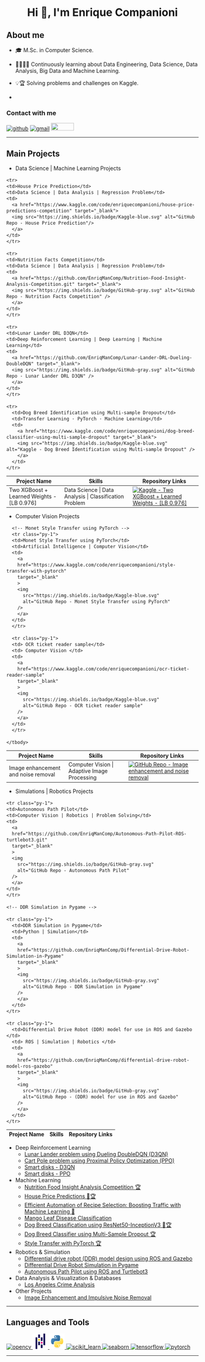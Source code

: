 <h1 align="center">Hi 👋, I'm Enrique Companioni</h1>

**<h2>About me</h2>**
- 🎓 M.Sc. in Computer Science.

- 📖👨🏻‍💻 Continuously learning about Data Engineering, Data Science, Data Analysis, Big Data and Machine Learning.

- 💡🏆 Solving problems and challenges on Kaggle.
-   
<!-- 📝✍🏻 [Portfolio](https://enriqmancomp.github.io/) -->

**<h3>Contact with me</h3>**

[![github](https://img.shields.io/badge/-LinkedIn-blue?style=flat-square&logo=Linkedin&logoColor=white)](https://www.linkedin.com/in/enrique-companioni/)
[![gmail](https://img.shields.io/badge/-Gmail-c14438?style=flat-square&logo=Gmail&logoColor=white)](mailto:enriquecompanionidev@gmail.com)
<a href="https://www.kaggle.com/enriquecompanioni">
  <img src="https://www.dataapplab.com/wp-content/uploads/2017/06/kaggle-logo-gray-300.png" width="60px" height="20px">
</a>

<hr />

**<h2>Main Projects</h2>**
- Data Science | Machine Learning Projects
<table>
  <thead>
    <tr>
    <th>Project Name</th>
    <th>Skills</th>
    <th>Repository Links</th>
    </tr>
  </thead>
  <tbody>
    <tr>
    <td> Two XGBoost + Learned Weights - [LB 0.976] </td>
    <td> Data Science | Data Analysis | Classification Problem</td>
    <td>
      <a href="https://www.kaggle.com/code/enriquecompanioni/two-xgboost-learned-weights-lb-0-976" target="_blank">
        <img src="https://img.shields.io/badge/Kaggle-blue.svg" alt="Kaggle - Two XGBoost + Learned Weights - [LB 0.976]"/>
      </a>
    </td>							
    </tr>
    
    <tr>
    <td>House Price Prediction</td>
    <td>Data Science | Data Analysis | Regression Problem</td>
    <td>
      <a href="https://www.kaggle.com/code/enriquecompanioni/house-price-predictions-competition" target="_blank">
      <img src="https://img.shields.io/badge/Kaggle-blue.svg" alt="GitHub Repo - House Price Prediction"/>
      </a>
    </td>							
    </tr>										
    
    <tr>
    <td>Nutrition Facts Competition</td>
    <td>Data Science | Data Analysis | Regression Problem</td>
    <td>
      <a href="https://github.com/EnriqManComp/Nutrition-Food-Insight-Analysis-Competition.git" target="_blank">
      <img src="https://img.shields.io/badge/GitHub-gray.svg" alt="GitHub Repo - Nutrition Facts Competition" />
      </a>
    </td>											
    </tr>														
    
    <tr>
    <td>Lunar Lander DRL D3QN</td>
    <td>Deep Reinforcement Learning | Deep Learning | Machine Learning</td>
    <td>
      <a href="https://github.com/EnriqManComp/Lunar-Lander-DRL-Dueling-DoubleDQN" target="_blank">
      <img src="https://img.shields.io/badge/GitHub-gray.svg" alt="GitHub Repo - Lunar Lander DRL D3QN" />
      </a>
    </td>											
    </tr>				
    
    <tr>
      <td>Dog Breed Identification using Multi-sample Dropout</td>
      <td>Transfer Learning · PyTorch · Machine Learning</td>
      <td>
        <a href="https://www.kaggle.com/code/enriquecompanioni/dog-breed-classifier-using-multi-sample-dropout" target="_blank">
        <img src="https://img.shields.io/badge/Kaggle-blue.svg" alt="Kaggle - Dog Breed Identification using Multi-sample Dropout" />
        </a>
      </td>											
    </tr>
  
  </tbody>
  </table>
  
  - Computer Vision Projects
  
  <table class="table">
    <thead>
      <tr>
      <th scope="col">Project Name</th>
      <th scope="col">Skills</th>
      <th scope="col">Repository Links</th>
      </tr>
    </thead>
    <tbody>
      <tr class="py-1">
        <td>Image enhancement and noise removal</td>
        <td>Computer Vision | Adaptive Image Processing </td>
        <td>
          <a
          href="https://github.com/EnriqManComp/image-enhancement-and-impulsive-noise-removal.git"
          target="_blank"
          >
          <img
            src="https://img.shields.io/badge/GitHub-gray.svg"
            alt="GitHub Repo - Image enhancement and noise removal"
          />
          </a>
        </td>											
      </tr>
  
      <!-- Monet Style Transfer using PyTorch -->
      <tr class="py-1">
      <td>Monet Style Transfer using PyTorch</td>
      <td>Artificial Intelligence | Computer Vision</td>
      <td>
        <a
        href="https://www.kaggle.com/code/enriquecompanioni/style-transfer-with-pytorch"
        target="_blank"
        >
        <img
          src="https://img.shields.io/badge/Kaggle-blue.svg"
          alt="GitHub Repo - Monet Style Transfer using PyTorch"
        />
        </a>
      </td>											
      </tr>
  
      <tr class="py-1">
      <td> OCR ticket reader sample</td>
      <td> Computer Vision </td>
      <td>
        <a
        href="https://www.kaggle.com/code/enriquecompanioni/ocr-ticket-reader-sample"
        target="_blank"
        >
        <img
          src="https://img.shields.io/badge/Kaggle-blue.svg"
          alt="GitHub Repo - OCR ticket reader sample"
        />
        </a>
      </td>											
      </tr>
  
    </tbody>
  </table>
  
  - Simulations | Robotics Projects
  
  <table class="table">
  <thead>
    <tr>
    <th scope="col">Project Name</th>
    <th scope="col">Skills</th>
    <th scope="col">Repository Links</th>
    </tr>
  </thead>
  <tbody>																			
  
    <tr class="py-1">
    <td>Autonomous Path Pilot</td>
    <td>Computer Vision | Robotics | Problem Solving</td>
    <td>
      <a
      href="https://github.com/EnriqManComp/Autonomous-Path-Pilot-ROS-turtlebot3.git"
      target="_blank"
      >
      <img
        src="https://img.shields.io/badge/GitHub-gray.svg"
        alt="GitHub Repo - Autonomous Path Pilot"
      />
      </a>
    </td>							
    </tr>							
                    
    <!-- DDR Simulation in Pygame -->								
    
    <tr class="py-1">
      <td>DDR Simulation in Pygame</td>
      <td>Python | Simulation</td>
      <td>
        <a
        href="https://github.com/EnriqManComp/Differential-Drive-Robot-Simulation-in-Pygame"
        target="_blank"
        >
        <img
          src="https://img.shields.io/badge/GitHub-gray.svg"
          alt="GitHub Repo - DDR Simulation in Pygame"
        />
        </a>
      </td>											
    </tr>	
    
    <tr class="py-1">
      <td>Differential Drive Robot (DDR) model for use in ROS and Gazebo </td>
      <td> ROS | Simulation | Robotics </td>
      <td>
        <a
        href="https://github.com/EnriqManComp/differential-drive-robot-model-ros-gazebo"
        target="_blank"
        >
        <img
          src="https://img.shields.io/badge/GitHub-gray.svg"
          alt="GitHub Repo - (DDR) model for use in ROS and Gazebo"
        />
        </a>
      </td>											
    </tr>
  
  </tbody>
  </table>
								
- Deep Reinforcement Learning
  * [Lunar Lander problem using Dueling DoubleDQN (D3QN)](https://github.com/EnriqManComp/Lunar-Lander-DRL-Dueling-DoubleDQN)
  * [Cart Pole problem using Proximal Policy Optimization (PPO)](https://github.com/EnriqManComp/Deep-Reinforcement-Learning-Algorithm/tree/master/PPO)
  * [Smart disks - D3QN](https://github.com/EnriqManComp/smart-disks-d3qn)
  * [Smart disks - PPO](https://github.com/EnriqManComp/smart-disks-PPO)
- Machine Learning
  * [Nutrition Food Insight Analysis Competition 🏆](https://github.com/EnriqManComp/Nutrition-Food-Insight-Analysis-Competition)
  * [House Price Predictions 🥉🏆](https://github.com/EnriqManComp/kaggle-competitions.git)
  * [Efficient Automation of Recipe Selection: Boosting Traffic with Machine Learning 🥉](https://github.com/EnriqManComp/Efficient-Automation-of-Recipe-Selection-Boosting-Traffic-with-Machine-Learning)
  * [Mango Leaf Disease Classification](https://github.com/EnriqManComp/Mango-Leaf-Disease-Classification)
  * [Dog Breed Classification using ResNet50-InceptionV3 🥉🏆](https://github.com/EnriqManComp/kaggle-competitions.git)
  * [Dog Breed Classifier using Multi-Sample Dropout 🏆](https://github.com/EnriqManComp/kaggle-competitions.git)
  * [Style Transfer with PyTorch 🏆](https://github.com/EnriqManComp/kaggle-competitions.git)
- Robotics & Simulation
  * [Differential drive robot (DDR) model design using ROS and Gazebo](https://github.com/EnriqManComp/differential-drive-robot-model-ros-gazebo)
  * [Differential Drive Robot Simulation in Pygame](https://github.com/EnriqManComp/Differential-Drive-Robot-Simulation-in-Pygame)
  * [Autonomous Path Pilot using ROS and Turtlebot3](https://github.com/EnriqManComp/Autonomous-Path-Maintenance-ROS-turtlebot3)
- Data Analysis & Visualization & Databases
  * [Los Angeles Crime Analysis](https://github.com/EnriqManComp/LA_crime_project)
- Other Projects
  * [Image Enhancement and Impulsive Noise Removal](https://github.com/EnriqManComp/image-enhancement-and-impulsive-noise-removal)
<hr />

**<h2>Languages and Tools</h2>**

<p align="left">
  <a href="https://opencv.org/" target="_blank" rel="noreferrer"> <img src="https://www.vectorlogo.zone/logos/opencv/opencv-icon.svg" alt="opencv" width="40" height="40"/> </a>
  <a href="https://pandas.pydata.org/" target="_blank" rel="noreferrer"> <img src="https://raw.githubusercontent.com/devicons/devicon/2ae2a900d2f041da66e950e4d48052658d850630/icons/pandas/pandas-original.svg" alt="pandas" width="40" height="40"/> </a>
  <a href="https://www.python.org" target="_blank" rel="noreferrer"> <img src="https://raw.githubusercontent.com/devicons/devicon/master/icons/python/python-original.svg" alt="python" width="40" height="40"/> </a>
  <a href="https://scikit-learn.org/" target="_blank" rel="noreferrer"> <img src="https://upload.wikimedia.org/wikipedia/commons/0/05/Scikit_learn_logo_small.svg" alt="scikit_learn" width="40" height="40"/> </a>
  <a href="https://seaborn.pydata.org/" target="_blank" rel="noreferrer"> <img src="https://seaborn.pydata.org/_images/logo-mark-lightbg.svg" alt="seaborn" width="40" height="40"/> </a>
  <a href="https://www.tensorflow.org" target="_blank" rel="noreferrer"> <img src="https://www.vectorlogo.zone/logos/tensorflow/tensorflow-icon.svg" alt="tensorflow" width="40" height="40"/> </a>
  <a href="https://pytorch.org/" target="_blank" rel="noreferrer"> <img src="https://www.vectorlogo.zone/logos/pytorch/pytorch-icon.svg" alt="pytorch" width="40" height="40"/> </a>  
</p>

<hr />

<!--
**<h2>Stats</h2>**

![Enrique's github stats](https://github-profile-trophy.vercel.app/?username=EnriqManComp&theme=dracula)

---

![Enrique's github stats](https://github-readme-stats.vercel.app/api?username=EnriqManComp&show_icons=true&include_all_commits=true&theme=radical)
![Top Langs](https://github-readme-stats.vercel.app/api/top-langs/?username=EnriqManComp&layout=compact&theme=radical&langs_count=10)

-->



